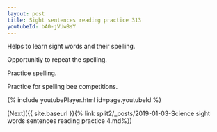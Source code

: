 ```yaml
---
layout: post
title: Sight sentences reading practice 313
youtubeId: bA0-jVUw8sY
---
```

 
 
Helps to learn sight words and their spelling.

Opportunitiy to repeat the spelling. 

Practice spelling. 
 
Practice for spelling bee competitions. 
 
{% include youtubePlayer.html id=page.youtubeId %}
 
 

[Next]({{ site.baseurl }}{% link  split2/_posts/2019-01-03-Science sight words sentences reading practice 4.md%})
 
